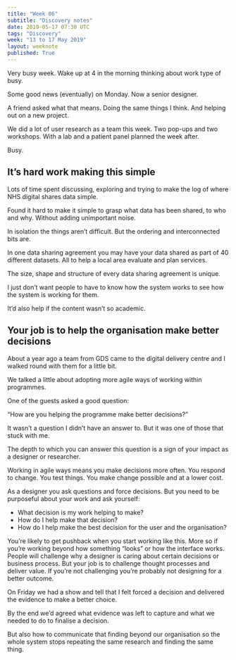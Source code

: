 ```yaml
---
title: "Week 06"
subtitle: "Discovery notes"
date: 2019-05-17 07:30 UTC
tags: "Discovery"
week: "13 to 17 May 2019"
layout: weeknote
published: True
---
```

Very busy week. Wake up at 4 in the morning thinking about work type of busy.

Some good news (eventually) on Monday. Now a senior designer.

A friend asked what that means. Doing the same things I think. And helping out on a new project.

We did a lot of user research as a team this week. Two pop-ups and two workshops. With a lab and a patient panel planned the week after.

Busy.

## It’s hard work making this simple

Lots of time spent discussing, exploring and trying to make the log of where NHS digital shares data simple.

Found it hard to make it simple to grasp what data has been shared, to who and why. Without adding unimportant noise.

In isolation the things aren’t difficult. But the ordering and interconnected bits are.

In one data sharing agreement you may have your data shared as part of 40 different datasets. All to help a local area evaluate and plan services.

The size, shape and structure of every data sharing agreement is unique.

I just don’t want people to have to know how the system works to see how the system is working for them.

It’d also help if the content wasn’t so academic.

## Your job is to help the organisation make better decisions

About a year ago a team from GDS came to the digital delivery centre and I walked round with them for a little bit.

We talked a little about adopting more agile ways of working within programmes.

One of the guests asked a good question:

“How are you helping the programme make better decisions?”

It wasn’t a question I didn’t have an answer to. But it was one of those that stuck with me.

The depth to which you can answer this question is a sign of your impact as a designer or researcher.

Working in agile ways means you make decisions more often. You respond to change. You test things. You make change possible and at a lower cost.

As a designer you ask questions and force decisions. But you need to be purposeful about your work and ask yourself:

- What decision is my work helping to make?
- How do I help make that decision?
- How do I help make the best decision for the user and the organisation?

You’re likely to get pushback when you start working like this. More so if you’re working beyond how something “looks” or how the interface works. People will challenge why a designer is caring about certain decisions or business process. But your job is to challenge thought processes and deliver value. If you’re not challenging you’re probably not designing for a better outcome.

On Friday we had a show and tell that I felt forced a decision and delivered the evidence to make a better choice.

By the end we’d agreed what evidence was left to capture and what we needed to do to finalise a decision.

But also how to communicate that finding beyond our organisation so the whole system stops repeating the same research and finding the same thing.
